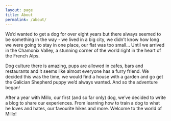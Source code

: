 ```yaml
---
layout: page
title: About
permalink: /about/
---
```


We’d wanted to get a dog for over eight years but there always seemed to be something in the way - we lived in a big city, we didn’t know how long we were going to stay in one place, our flat was too small… Until we arrived in the Chamonix Valley, a stunning corner of the world right in the heart of the French Alps.

Dog culture there is amazing, pups are allowed in cafes, bars and restaurants and it seems like almost everyone has a furry friend. We decided this was the time, we would find a house with a garden and go get the Galician Shepherd puppy we’d always wanted. And so the adventure began!

After a year with Millo, our first (and so far only) dog, we’ve decided to write a blog to share our experiences. From learning how to train a dog to what he loves and hates, our favourite hikes and more. Welcome to the world of Millo!
